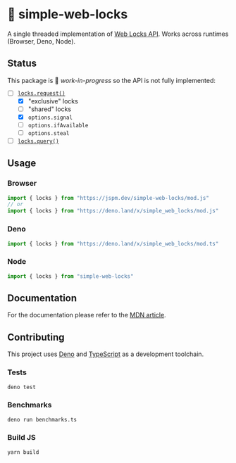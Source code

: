 # 🔐 simple-web-locks
A single threaded implementation of [Web Locks API](https://developer.mozilla.org/en-US/docs/Web/API/Web_Locks_API). Works across runtimes (Browser, Deno, Node).

## Status

This package is 🚧 _work-in-progress_ so the API is not fully implemented:

- [ ] [`locks.request()`](https://developer.mozilla.org/en-US/docs/Web/API/LockManager/request)
    - [x] "exclusive" locks
    - [ ] "shared" locks
    - [x] `options.signal`
    - [ ] `options.ifAvailable`
    - [ ] `options.steal`
- [ ] [`locks.query()`](https://developer.mozilla.org/en-US/docs/Web/API/LockManager/query)

## Usage

### Browser
```js
import { locks } from "https://jspm.dev/simple-web-locks/mod.js"
// or
import { locks } from "https://deno.land/x/simple_web_locks/mod.js"
```

### Deno
```js
import { locks } from "https://deno.land/x/simple_web_locks/mod.ts"
```

### Node
```typescript
import { locks } from "simple-web-locks"
```


## Documentation
For the documentation please refer to the [MDN article](https://developer.mozilla.org/en-US/docs/Web/API/Web_Locks_API).

## Contributing
This project uses [Deno](https://deno.land/) and [TypeScript](https://www.typescriptlang.org/) as a development toolchain.

### Tests
```sh
deno test
```

### Benchmarks
```sh
deno run benchmarks.ts
```

### Build JS
```sh
yarn build
```
